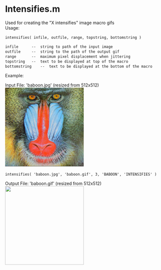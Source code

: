 <h1>Intensifies.m</h1>

Used for creating the "X intensifies" image macro gifs  
Usage:
````
intensifies( infile, outfile, range, topstring, bottomstring )
````
```
infile 		-- 	string to path of the input image
outfile 	--	string to the path of the output gif
range		--	maximum pixel displacement when jittering
topstring	--	text to be displayed at top of the macro
bottomstring	--	text to be displayed at the bottom of the macro
```
Example:

Input File: 'baboon.jpg' (resized from 512x512)  
<img src="baboon.jpg" width = 256 height = 256>
````
intensifies( 'baboon.jpg', 'baboon.gif', 3, 'BABOON', 'INTENSIFIES' ) 
````

Output File: 'baboon.gif' (resized from 512x512)  
<img src="baboon.gif" width = 256 height = 256>

